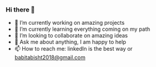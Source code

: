 ### Hi there 👋

<!--
**Babitabisht/BabitaBisht** is a ✨ _special_ ✨ repository because its `README.md` (this file) appears on your GitHub profile.
-->


- 🔭 I’m currently working on amazing projects
- 🌱 I’m currently learning everything coming on my path
- 👯 I’m looking to collaborate on amazing ideas 
- 💬 Ask me about anything, I am happy to help
- 📫 How to reach me: linkedIn is the best way or babitabisht2018@gmail.com



